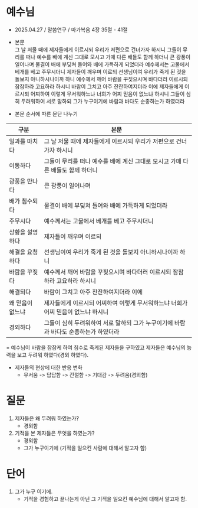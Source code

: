 # 예수님
* 2025.04.27 / 말씀연구 / 마가복음 4장 35절 - 41절 

* 본문  
그 날 저물 때에 제자들에게 이르시되 우리가 저편으로 건너가자 하시니 그들이 무리를 떠나 예수를 배에 계신 그대로 모시고 가매 다른 배들도 함께 하더니 큰 광풍이 일어나며 물결이 배에 부딪쳐 들어와 배에 가득하게 되었더라 예수께서는 고물에서 베개를 베고 주무시더니 제자들이 깨우며 이르되 선생님이여 우리가 죽게 된 것을 돌보지 아니하시나이까 하니 예수께서 깨어 바람을 꾸짖으시며 바다더러 이르시되 잠잠하라 고요하라 하시니 바람이 그치고 아주 잔잔하여지더라 이에 제자들에게 이르시되 어찌하여 이렇게 무서워하느냐 너희가 어찌 믿음이 없느냐 하시니 그들이 심히 두려워하여 서로 말하되 그가 누구이기에 바람과 바다도 순종하는가 하였더라


* 본문 순서에 따른 문단 나누기

| 구분                  | 본문                                                                     |
|------------------------|--------------------------------------------------------------------------|
| 일과를 마치다          | 그 날 저물 때에 제자들에게 이르시되 우리가 저편으로 건너가자 하시니        |
| 이동하다               | 그들이 무리를 떠나 예수를 배에 계신 그대로 모시고 가매 다른 배들도 함께 하더니 |
| 광풍을 만나다          | 큰 광풍이 일어나며                                                        |
| 배가 침수되다          | 물결이 배에 부딪쳐 들어와 배에 가득하게 되었더라                            |
| 주무시다               | 예수께서는 고물에서 베개를 베고 주무시더니                                 |
| 상황을 설명하다        | 제자들이 깨우며 이르되                                                    |
| 해결을 요청하다        | 선생님이여 우리가 죽게 된 것을 돌보지 아니하시나이까 하니                   |
| 바람을 꾸짖다          | 예수께서 깨어 바람을 꾸짖으시며 바다더러 이르시되 잠잠하라 고요하라 하시니   |
| 해결되다               | 바람이 그치고 아주 잔잔하여지더라 이에                                     |
| 왜 믿음이 없느냐       | 제자들에게 이르시되 어찌하여 이렇게 무서워하느냐 너희가 어찌 믿음이 없느냐 하시니 |
| 경외하다              | 그들이 심히 두려워하여 서로 말하되 그가 누구이기에 바람과 바다도 순종하는가 하였더라 |

= 예수님이 바람을 잠잠케 하여 침수로 죽게된 제자들을 구하였고 제자들은 예수님의 능력을 보고 두려워 하였다(경외 하였다). 



* 제자들의 현상에 대한 반응 변화
  * 무서움 -> 답답함 -> 간절함 -> 기대감 -> 두려움(경외함) 

# 질문 
1. 제자들은 왜 두려워 하였는가?
    * 경외함
2. 기적을 본 제자들은 무엇을 하였는가?
    * 경외함
    * 그가 누구이기에 (기적을 일으킨 사람에 대해서 알고자 함)

# 단어 
1. 그가 누구 이기에.
    * 기적을 경험하고 끝나는게 아닌 그 기적을 일으킨 예수님에 대해서 알고자 함. 

